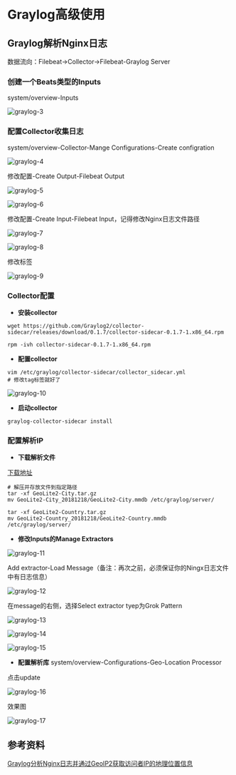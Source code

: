 # Graylog高级使用

## Graylog解析Nginx日志

数据流向：Filebeat->Collector->Filebeat-Graylog Server

### 创建一个Beats类型的Inputs
system/overview-Inputs

![graylog-3](https://github.com/bloodzer0/ossa/raw/master/infrastructure-security/host-security/img/graylog-3.png)

### 配置Collector收集日志
system/overview-Collector-Mange Configurations-Create configration

![graylog-4](https://github.com/bloodzer0/ossa/raw/master/infrastructure-security/host-security/img/graylog-4.png)

修改配置-Create Output-Filebeat Output

![graylog-5](https://github.com/bloodzer0/ossa/raw/master/infrastructure-security/host-security/img/graylog-5.png)

![graylog-6](https://github.com/bloodzer0/ossa/raw/master/infrastructure-security/host-security/img/graylog-6.png)

修改配置-Create Input-Filebeat Input，记得修改Nginx日志文件路径

![graylog-7](https://github.com/bloodzer0/ossa/raw/master/infrastructure-security/host-security/img/graylog-7.png)

![graylog-8](https://github.com/bloodzer0/ossa/raw/master/infrastructure-security/host-security/img/graylog-8.png)

修改标签

![graylog-9](https://github.com/bloodzer0/ossa/raw/master/infrastructure-security/host-security/img/graylog-9.png)

### Collector配置
* **安装collector**

```
wget https://github.com/Graylog2/collector-sidecar/releases/download/0.1.7/collector-sidecar-0.1.7-1.x86_64.rpm

rpm -ivh collector-sidecar-0.1.7-1.x86_64.rpm
```

* **配置collector**

```
vim /etc/graylog/collector-sidecar/collector_sidecar.yml
# 修改tag标签就好了
```

![graylog-10](https://github.com/bloodzer0/ossa/raw/master/infrastructure-security/host-security/img/graylog-10.png)

* **启动collector**

```
graylog-collector-sidecar install
```

### 配置解析IP
* **下载解析文件**

[下载地址](https://dev.maxmind.com/zh-hans/geoip/geoip2/geolite2/)

```
# 解压并存放文件到指定路径
tar -xf GeoLite2-City.tar.gz
mv GeoLite2-City_20181218/GeoLite2-City.mmdb /etc/graylog/server/

tar -xf GeoLite2-Country.tar.gz
mv GeoLite2-Country_20181218/GeoLite2-Country.mmdb /etc/graylog/server/
```

* **修改Inputs的Manage Extractors**

![graylog-11](https://github.com/bloodzer0/ossa/raw/master/infrastructure-security/host-security/img/graylog-11.png)

Add extractor-Load Message（备注：再次之前，必须保证你的Ningx日志文件中有日志信息）

![graylog-12](https://github.com/bloodzer0/ossa/raw/master/infrastructure-security/host-security/img/graylog-12.png)

在message的右侧，选择Select extractor tyep为Grok Pattern

![graylog-13](https://github.com/bloodzer0/ossa/raw/master/infrastructure-security/host-security/img/graylog-13.png)

![graylog-14](https://github.com/bloodzer0/ossa/raw/master/infrastructure-security/host-security/img/graylog-14.png)

![graylog-15](https://github.com/bloodzer0/ossa/raw/master/infrastructure-security/host-security/img/graylog-15.png)

* **配置解析库**
system/overview-Configurations-Geo-Location Processor

点击update

![graylog-16](https://github.com/bloodzer0/ossa/raw/master/infrastructure-security/host-security/img/graylog-16.png)

效果图

![graylog-17](https://github.com/bloodzer0/ossa/raw/master/infrastructure-security/host-security/img/graylog-17.png)

## 参考资料
[Graylog分析Nginx日志并通过GeoIP2获取访问者IP的地理位置信息](http://blog.51cto.com/bigboss/2135163)
